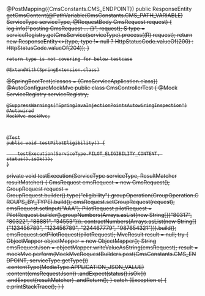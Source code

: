    @PostMapping({CmsConstants.CMS_ENDPOINT})
    public ResponseEntity<S> getCmsContent(@PathVariable(CmsConstants.CMS_PATH_VARIABLE) ServiceType serviceType,
                                           @RequestBody CmsRequest request) {
        log.info("posting CmsRequest ... {}", request);
        S type = serviceRegistry.getCmsService(serviceType).process((R) request);
        return new ResponseEntity<>(type,
                type != null ? HttpStatusCode.valueOf(200) :
                        HttpStatusCode.valueOf(204));
    }
	
	
	return type is not covering for below testcase
	
	@ExtendWith(SpringExtension.class)
@SpringBootTest(classes = {CmsServiceApplication.class})
@AutoConfigureMockMvc
public class CmsControllerTest {
    @Mock
    ServiceRegistry serviceRegistry;

    @SuppressWarnings("SpringJavaInjectionPointsAutowiringInspection")
    @Autowired
    MockMvc mockMvc;

  
  
    @Test
    public void testPilotEligibility() {

        testExecution(ServiceType.PILOT_ELIGIBILITY_CONTENT, status().isOk());
    }
 private void testExecution(ServiceType serviceType, ResultMatcher resultMatcher) {
        CmsRequest cmsRequest = new CmsRequest();
        GroupRequest request = GroupRequest.builder().type("eligibility").groupOperation(GroupOperation.GROUPS_BY_TYPE).build();
        cmsRequest.setGroupRequest(request);
        cmsRequest.setInput("AAA");
        PilotRequest pilotRequest = PilotRequest.builder().groupNumbers(Arrays.asList(new String[]{"80317", "80322", "88881", "34553"})).
                contractNumbers(Arrays.asList(new String[]{"123456789", "123456789", "224467779", "987654321"})).build();
        cmsRequest.setPilotRequest(pilotRequest);
        MvcResult result = null;
        try {
            ObjectMapper objectMapper = new ObjectMapper();
            String cmsRequestJson = objectMapper.writeValueAsString(cmsRequest);
            result = mockMvc.perform(MockMvcRequestBuilders.post(CmsConstants.CMS_ENDPOINT, serviceType.getType())
                            .contentType(MediaType.APPLICATION_JSON_VALUE)
                            .content(cmsRequestJson))
                    .andExpect(status().isOk())
                    .andExpect(resultMatcher)
                    .andReturn();
        } catch (Exception e) {
            e.printStackTrace();
        }
    }

